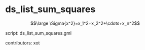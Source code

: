 ds_list_sum_squares
===================

$$\large \Sigma{x^2}=x_1^2+x_2^2+\cdots+x_n^2$$

script: ds_list_sum_squares.gml

contributors: xot
